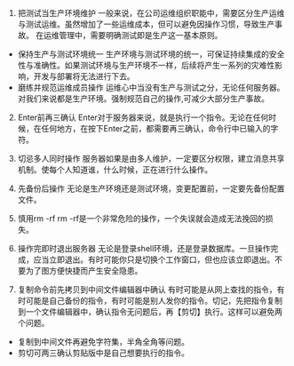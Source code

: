 1. 把测试当生产环境维护
    一般来说，在公司运维组织职能中，需要区分生产运维与测试运维。虽然增加了一些运维成本，但可以避免因操作习惯，导致生产事故。
在运维管理中，需要明确测试即是生产这一基本原则。
- 保持生产与测试环境统一
    生产环境与测试环境的统一，可保证持续集成的安全性与准确性。如果测试环境与生产环境不一样，后续将产生一系列的灾难性影响，开发与部署将无法进行下去。
- 磨练并规范运维成员操作 
    运维心中当没有生产与测试之分，无论任何服务器。对我们来说都是生产环境。强制规范自己的操作,可减少大部分生产事故。

2. Enter前再三确认
    Enter对于服务器来说，就是执行一个指令。无论在任何时候，在任何地方，在按下Enter之前，都需要再三确认，命令行中已输入的字符。

3. 切忌多人同时操作
   服务器如果是由多人维护，一定要区分权限，建立消息共享机制。使每个人知道谁，什么时候，正在进行什么操作。

4. 先备份后操作
   无论是生产环境还是测试环境，变更配置前，一定要先备份配置文件。

5. 慎用rm -rf
   rm -rf是一个非常危险的操作，一个失误就会造成无法挽回的损失。

6. 操作完即时退出服务器
   无论是登录shell环境，还是登录数据库。一旦操作完成，应当立即退出。有时可能你只是切换个工作窗口，但也应该立即退出。不要为了图方便快捷而产生安全隐患。

7. 复制命令前先拷贝到中间文件编辑器中确认
    有时可能是从网上查找的指令，有时可能是自己备份的指令，有时可能是别人发你的指令。切记，先把指令复制到一个文件编辑器中，确认指令无问题后，再【剪切】执行。这样可以避免两个问题。
- 复制到中间文件再避免字符集，半角全角等问题。
- 剪切可两三确认剪贴版中是自己想要执行的指令。 

